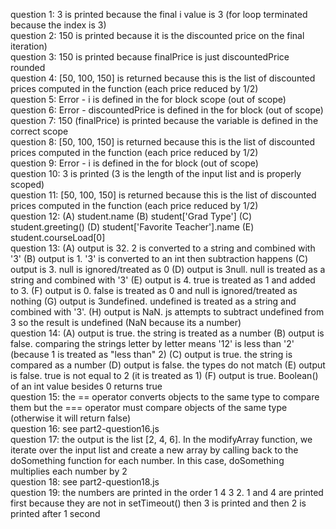question 1: 3 is printed because the final i value is 3 (for loop terminated because the index is 3)
<br>question 2: 150 is printed because it is the discounted price on the final iteration)
<br>question 3: 150 is printed because finalPrice is just discountedPrice rounded
<br>question 4: [50, 100, 150] is returned because this is the list of discounted prices computed in the function (each price reduced by 1/2)
<br>question 5: Error - i is defined in the for block scope (out of scope)
<br>question 6: Error - discountedPrice is defined in the for block (out of scope)
<br>question 7: 150 (finalPrice) is printed because the variable is defined in the correct scope
<br>question 8: [50, 100, 150] is returned because this is the list of discounted prices computed in the function (each price reduced by 1/2)
<br>question 9: Error - i is defined in the for block (out of scope)
<br>question 10: 3 is printed (3 is the length of the input list and is properly scoped)
<br>question 11: [50, 100, 150] is returned because this is the list of discounted prices computed in the function (each price reduced by 1/2)
<br>question 12: (A) student.name (B) student['Grad Type'] (C) student.greeting() (D) student['Favorite Teacher'].name (E) student.courseLoad[0]
<br>question 13: (A) output is 32. 2 is converted to a string and combined with '3' (B) output is 1. '3' is converted to an int then subtraction happens (C) output is 3. null is ignored/treated as 0 (D) output is 3null. null is treated as a string and combined with '3' (E) output is 4. true is treated as 1 and added to 3. (F) output is 0. false is treated as 0 and null is ignored/treated as nothing (G) output is 3undefined. undefined is treated as a string and combined with '3'. (H) output is NaN. js attempts to subtract undefined from 3 so the result is undefined (NaN because its a number)
<br>question 14: (A) output is true. the string is treated as a number (B) output is false. comparing the strings letter by letter means '12' is less than '2' (because 1 is treated as "less than" 2) (C) output is true. the string is compared as a number (D) output is false. the types do not match (E) output is false. true is not equal to 2 (it is treated as 1) (F) output is true. Boolean() of an int value besides 0 returns true
<br>question 15: the == operator converts objects to the same type to compare them but the === operator must compare objects of the same type (otherwise it will return false)
<br>question 16: see part2-question16.js
<br>question 17: the output is the list [2, 4, 6]. In the modifyArray function, we iterate over the input list and create a new array by calling back to the doSomething function for each number. In this case, doSomething multiplies each number by 2
<br>question 18: see part2-question18.js
<br>question 19: the numbers are printed in the order 1 4 3 2. 1 and 4 are printed first because they are not in setTimeout() then 3 is printed and then 2 is printed after 1 second
